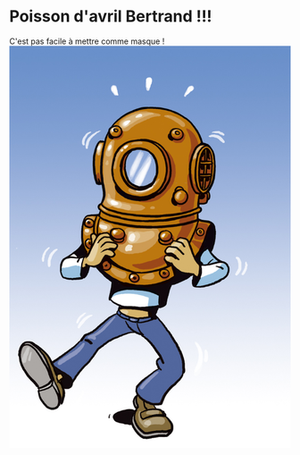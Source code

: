 # Poisson d'avril Bertrand !!!

C'est pas facile à mettre comme masque !
<img src="scaphandre.jpg" class="img-responsive" alt=""> </div>
